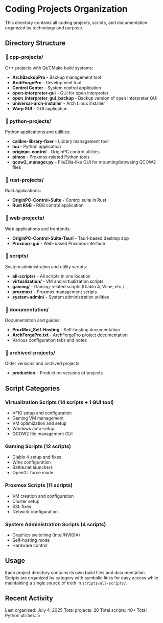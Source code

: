 # Coding Projects Organization

This directory contains all coding projects, scripts, and documentation organized by technology and purpose.

## Directory Structure

### 📁 cpp-projects/
C++ projects with Qt/CMake build systems:
- **ArchBackupPro** - Backup management tool
- **ArchForgePro** - Development tool
- **Control Center** - System control application
- **open-interpreter-gui** - GUI for open interpreter
- **open_interpreter_gui_backup** - Backup version of open interpreter GUI
- **universal-arch-installer** - Arch Linux installer
- **Warp GUI** - GUI application

### 📁 python-projects/
Python applications and utilities:
- **calibre-library-fixer** - Library management tool
- **lou** - Python application
- **originpc-control** - OriginPC control utilities
- **pimox** - Proxmox-related Python tools
- **qcow2_manager.py** - FileZilla-like GUI for mounting/browsing QCOW2 files

### 📁 rust-projects/
Rust applications:
- **OriginPC-Control-Suite** - Control suite in Rust
- **Rust RGB** - RGB control application

### 📁 web-projects/
Web applications and frontends:
- **OriginPC-Control-Suite-Tauri** - Tauri-based desktop app
- **Proxmox-gui** - Web-based Proxmox interface

### 📁 scripts/
System administration and utility scripts:
- **all-scripts/** - All scripts in one location
- **virtualization/** - VM and virtualization scripts
- **gaming/** - Gaming-related scripts (Diablo 4, Wine, etc.)
- **proxmox/** - Proxmox management scripts
- **system-admin/** - System administration utilities

### 📁 documentation/
Documentation and guides:
- **ProxMox_Self-Hosting** - Self-hosting documentation
- **ArchForgePro.txt** - ArchForgePro project documentation
- Various configuration tabs and notes

### 📁 archived-projects/
Older versions and archived projects:
- **production** - Production versions of projects

## Script Categories

### Virtualization Scripts (14 scripts + 1 GUI tool)
- VFIO setup and configuration
- Gaming VM management
- VM optimization and setup
- Windows auto-setup
- QCOW2 file management GUI

### Gaming Scripts (12 scripts)
- Diablo 4 setup and fixes
- Wine configuration
- Battle.net launchers
- OpenGL force mode

### Proxmox Scripts (11 scripts)
- VM creation and configuration
- Cluster setup
- SSL fixes
- Network configuration

### System Administration Scripts (4 scripts)
- Graphics switching (Intel/NVIDIA)
- Self-hosting mode
- Hardware control

## Usage

Each project directory contains its own build files and documentation. Scripts are organized by category with symbolic links for easy access while maintaining a single source of truth in `scripts/all-scripts/`.

## Recent Activity

Last organized: July 4, 2025
Total projects: 20
Total scripts: 40+
Total Python utilities: 5
